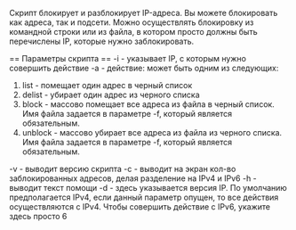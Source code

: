 Скрипт блокирует и разблокирует IP-адреса. Вы можете блокировать как адреса, так и подсети. Можно  осуществлять блокировку из командной строки или из файла, в котором просто должны быть перечислены IP, которые нужно заблокировать.

== Параметры скрипта ==
-i - указывает IP, с которым нужно совершить действие
-a - действие: может быть одним из следующих:
1) list - помещает один адрес в черный список
2) delist - убирает один адрес из черного списка
3) block - массово помещает все адреса из файла в черный список. Имя файла задается в параметре -f, который является обязательным.
4) unblock - массово убирает все адреса из файла из черного списка. Имя файла задается в параметре -f, который является обязательным.

-v - выводит версию скрипта
-c - выводит на экран кол-во заблокированных адресов, делая разделение на IPv4 и IPv6
-h - выводит текст помощи
-d - здесь указывается версия IP. По умолчанию предполагается IPv4, если данный параметр опущен, то все действия осуществляются с IPv4. Чтобы совершить действие с IPv6, укажите здесь просто 6
